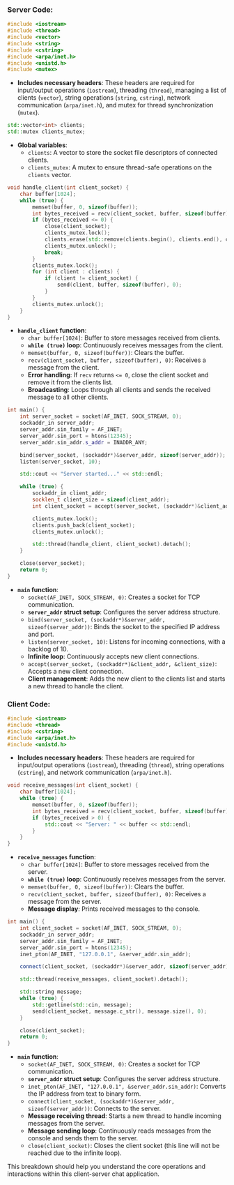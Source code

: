 
### Server Code:

```cpp
#include <iostream>
#include <thread>
#include <vector>
#include <string>
#include <cstring>
#include <arpa/inet.h>
#include <unistd.h>
#include <mutex>
```
- **Includes necessary headers**: These headers are required for input/output operations (`iostream`), threading (`thread`), managing a list of clients (`vector`), string operations (`string`, `cstring`), network communication (`arpa/inet.h`), and mutex for thread synchronization (`mutex`).

```cpp
std::vector<int> clients;
std::mutex clients_mutex;
```
- **Global variables**:
  - `clients`: A vector to store the socket file descriptors of connected clients.
  - `clients_mutex`: A mutex to ensure thread-safe operations on the `clients` vector.

```cpp
void handle_client(int client_socket) {
    char buffer[1024];
    while (true) {
        memset(buffer, 0, sizeof(buffer));
        int bytes_received = recv(client_socket, buffer, sizeof(buffer), 0);
        if (bytes_received <= 0) {
            close(client_socket);
            clients_mutex.lock();
            clients.erase(std::remove(clients.begin(), clients.end(), client_socket), clients.end());
            clients_mutex.unlock();
            break;
        }
        clients_mutex.lock();
        for (int client : clients) {
            if (client != client_socket) {
                send(client, buffer, sizeof(buffer), 0);
            }
        }
        clients_mutex.unlock();
    }
}
```
- **`handle_client` function**:
  - `char buffer[1024]`: Buffer to store messages received from clients.
  - **`while (true)` loop**: Continuously receives messages from the client.
  - `memset(buffer, 0, sizeof(buffer))`: Clears the buffer.
  - `recv(client_socket, buffer, sizeof(buffer), 0)`: Receives a message from the client.
  - **Error handling**: If `recv` returns `<= 0`, close the client socket and remove it from the clients list.
  - **Broadcasting**: Loops through all clients and sends the received message to all other clients.

```cpp
int main() {
    int server_socket = socket(AF_INET, SOCK_STREAM, 0);
    sockaddr_in server_addr;
    server_addr.sin_family = AF_INET;
    server_addr.sin_port = htons(12345);
    server_addr.sin_addr.s_addr = INADDR_ANY;

    bind(server_socket, (sockaddr*)&server_addr, sizeof(server_addr));
    listen(server_socket, 10);

    std::cout << "Server started..." << std::endl;

    while (true) {
        sockaddr_in client_addr;
        socklen_t client_size = sizeof(client_addr);
        int client_socket = accept(server_socket, (sockaddr*)&client_addr, &client_size);

        clients_mutex.lock();
        clients.push_back(client_socket);
        clients_mutex.unlock();

        std::thread(handle_client, client_socket).detach();
    }

    close(server_socket);
    return 0;
}
```
- **`main` function**:
  - `socket(AF_INET, SOCK_STREAM, 0)`: Creates a socket for TCP communication.
  - **`server_addr` struct setup**: Configures the server address structure.
  - `bind(server_socket, (sockaddr*)&server_addr, sizeof(server_addr))`: Binds the socket to the specified IP address and port.
  - `listen(server_socket, 10)`: Listens for incoming connections, with a backlog of 10.
  - **Infinite loop**: Continuously accepts new client connections.
  - `accept(server_socket, (sockaddr*)&client_addr, &client_size)`: Accepts a new client connection.
  - **Client management**: Adds the new client to the clients list and starts a new thread to handle the client.

### Client Code:

```cpp
#include <iostream>
#include <thread>
#include <cstring>
#include <arpa/inet.h>
#include <unistd.h>
```
- **Includes necessary headers**: These headers are required for input/output operations (`iostream`), threading (`thread`), string operations (`cstring`), and network communication (`arpa/inet.h`).

```cpp
void receive_messages(int client_socket) {
    char buffer[1024];
    while (true) {
        memset(buffer, 0, sizeof(buffer));
        int bytes_received = recv(client_socket, buffer, sizeof(buffer), 0);
        if (bytes_received > 0) {
            std::cout << "Server: " << buffer << std::endl;
        }
    }
}
```
- **`receive_messages` function**:
  - `char buffer[1024]`: Buffer to store messages received from the server.
  - **`while (true)` loop**: Continuously receives messages from the server.
  - `memset(buffer, 0, sizeof(buffer))`: Clears the buffer.
  - `recv(client_socket, buffer, sizeof(buffer), 0)`: Receives a message from the server.
  - **Message display**: Prints received messages to the console.

```cpp
int main() {
    int client_socket = socket(AF_INET, SOCK_STREAM, 0);
    sockaddr_in server_addr;
    server_addr.sin_family = AF_INET;
    server_addr.sin_port = htons(12345);
    inet_pton(AF_INET, "127.0.0.1", &server_addr.sin_addr);

    connect(client_socket, (sockaddr*)&server_addr, sizeof(server_addr));

    std::thread(receive_messages, client_socket).detach();

    std::string message;
    while (true) {
        std::getline(std::cin, message);
        send(client_socket, message.c_str(), message.size(), 0);
    }

    close(client_socket);
    return 0;
}
```
- **`main` function**:
  - `socket(AF_INET, SOCK_STREAM, 0)`: Creates a socket for TCP communication.
  - **`server_addr` struct setup**: Configures the server address structure.
  - `inet_pton(AF_INET, "127.0.0.1", &server_addr.sin_addr)`: Converts the IP address from text to binary form.
  - `connect(client_socket, (sockaddr*)&server_addr, sizeof(server_addr))`: Connects to the server.
  - **Message receiving thread**: Starts a new thread to handle incoming messages from the server.
  - **Message sending loop**: Continuously reads messages from the console and sends them to the server.
  - `close(client_socket)`: Closes the client socket (this line will not be reached due to the infinite loop).

This breakdown should help you understand the core operations and interactions within this client-server chat application.
